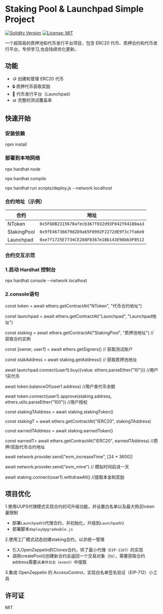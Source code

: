 # Staking Pool & Launchpad Simple Project

[![Solidity Version](https://img.shields.io/badge/Solidity-^0.8.20-blue)](https://soliditylang.org)
[![License: MIT](https://img.shields.io/badge/License-MIT-yellow.svg)](https://opensource.org/licenses/MIT)

一个超简易的质押池和代币发行平台项目，包含 ERC20 代币、质押合约和代币发行平台，专供学习,也会陆续优化更新。

## 功能

- 🪙 创建和管理 ERC20 代币
- 🔒 质押代币获取奖励
- 🚀 代币发行平台（Launchpad）
- 📊 完整的测试覆盖率

## 快速开始

### 安装依赖

npm install

### 部署到本地网络

npx hardhat node

npx hardhat compile

npx hardhat run scripts/deploy.js --network localhost


### 合约地址（示例）

| 合约 | 地址 |
|------|------|
| NToken | `0x5FbDB2315678afecb367f032d93F642f64180aa3` |
| StakingPool | `0x9fE46736679d2D9a65F0992F2272dE9f3c7fa6e0` |
| Launchpad | `0xe7f1725E7734CE288F8367e1Bb143E90bb3F0512` |

### 合约交互示范

### 1.启动 Hardhat 控制台
npx hardhat console --network localhost

### 2.console语句



const token = await ethers.getContractAt("NToken", "代币合约地址")

const launchpad = await ethers.getContractAt("Launchpad", "Launchpad地址")

const staking = await ethers.getContractAt("StakingPool", "质押池地址") // 获取合约实例




const [owner, user1] = await ethers.getSigners() // 获取测试账户



const stakAddress = await staking.getAddress() // 获取质押池地址



await launchpad.connect(user1).buy({value: ethers.parseEther("10")}) //用户1买代币



await token.balanceOf(user1.address) //用户查代币余额



await token.connect(user1).approve(staking.address, ethers.utils.parseEther("100")) //用户授权



const stakingTAddress = await staking.stakingToken()

const stakingT = await ethers.getContractAt("IERC20", stakingTAddress)

const earnedTAddress = await staking.earnedToken()

const earnedT= await ethers.getContractAt("IERC20", earnedTAddress) //质押/奖励代币合约地址




await network.provider.send("evm_increaseTime", [24 * 3600]) 

await network.provider.send("evm_mine") // 模拟时间前进一天



await staking.connect(user1).withdrawAll() //提取本金和奖励




## 项目优化

1.使用UUPS代理模式实现合约的可升级功能，并设置白名单以及最大购买token量限制
  - 部署`LaunchpadV1`代理合约，并初始化，升级到`LaunchpadV2`
  - 部署脚本`deployUpgradeable.js`

2.使用工厂模式动态创建staking合约，以并统一管理
  - 引入OpenZeppelin的Clones合约，供了最小代理`（EIP-1167）`的实现
  - 调用createPool()创建新合约会返回一个交易对象（tx），需要获取合约address需要从`事件日志（event）`中提取

3.集成 OpenZeppelin 的 AccessControl，实现白名单签名验证（EIP-712）小工具 





## 许可证
MIT

